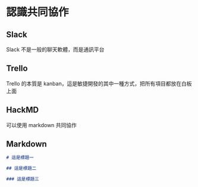 # 認識共同協作

## Slack

Slack 不是一般的聊天軟體，而是通訊平台

## Trello

Trello 的本質是 kanban，這是敏捷開發的其中一種方式，把所有項目都放在白板上面

## HackMD

可以使用 markdown 共同協作

## Markdown

```markdown
# 這是標題一

## 這是標題二

### 這是標題三
```
